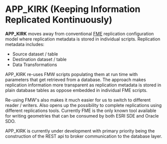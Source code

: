 # APP_KIRK (Keeping Information Replicated Kontinuously)
**APP_KIRK** moves away from conventional [FME](https://www.safe.com/) replication 
configuration model where replication metadata is stored in individual scripts.
Replication metadata includes:
   - Source dataset / table
   - Destination dataset / table
   - Data Transformations 

APP_KIRK re-uses FMW scripts populating them at run time with parameters that 
get retrieved from a database.  The approach makes replication information more 
transparent as replication metadata is stored in plain database tables as oppose
embedded in individual FME scripts.  

Re-using FMW's also makes it much easier for us to switch to different reader / 
writers.  Also opens up the possibility to complete replications using different 
replications tools.  Currently FME is the only known tool available for writing 
geometries that can be consumed by both ESRI SDE and Oracle SDO.

APP_KIRK is currently under development with primary priority being the construction 
of the REST api to broker communication to the database layer.

